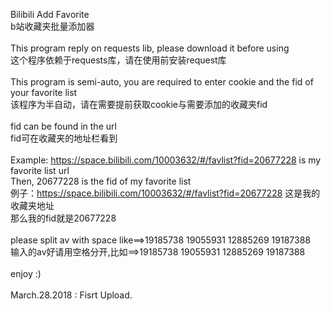 Bilibili Add Favorite<br>
b站收藏夹批量添加器<br>
<br>
This program reply on requests lib, please download it before using<br>
这个程序依赖于requests库，请在使用前安装request库<br>
<br>
This program is semi-auto, you are required to enter cookie and the fid of your favorite list<br>
该程序为半自动，请在需要提前获取cookie与需要添加的收藏夹fid<br>
<br>
fid can be found in the url<br>
fid可在收藏夹的地址栏看到<br>
<br>
Example: https://space.bilibili.com/10003632/#/favlist?fid=20677228 is my favorite list url<br>
Then, 20677228 is the fid of my favorite list<br>
例子：https://space.bilibili.com/10003632/#/favlist?fid=20677228 这是我的收藏夹地址<br>
那么我的fid就是20677228<br>
<br>
please split av with space like==>19185738 19055931 12885269 19187388<br>
输入的av好请用空格分开,比如==>19185738 19055931 12885269 19187388<br>
<br>
enjoy :)<br>
<br>
March.28.2018 : Fisrt Upload.<br>


